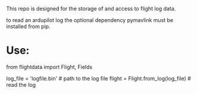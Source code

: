 This repo is designed for the storage of and access to flight log data.

to read an ardupilot log the optional dependency pymavlink must be installed from pip.

# Use:

from flightdata import Flight, Fields

log_file = 'logfile.bin' # path to the log file
flight = Flight.from_log(log_file) # read the log
